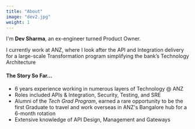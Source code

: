 ```yaml
---
title: "About"
image: "dev2.jpg"
weight: 1
---
```


I'm **Dev Sharma**, an ex-engineer turned Product Owner. 

I currently work at ANZ, where I look after the API and Integration delivery for a large-scale Transformation program simplifying the bank’s Technology Architecture

#### The Story So Far...

* 6 years experience working in numerous layers of Technology @ ANZ
* Roles included APIs & Integration, Security, Testing, and SRE
* Alumni of the _Tech Grad Program_, earned a rare opportunity to be the first Graduate to travel and work overseas in ANZ's Bangalore hub for a 6-month rotation
* Extensive knowledge of API Design, Management and Gateways